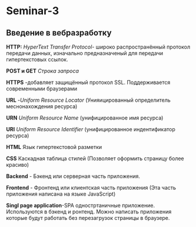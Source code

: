 # Seminar-3
## Введение в вебразработку
**HTTP:** *HyperText Transfer Protocol*- широко распространённый протокол передачи данных, изначально предназначеный для передачи гипертекстовых ссылок.

**POST и GET** *Строка запроса*

**HTTPS** -добавляет защищённый протокол SSL. Поддерживается современными браузерами

**URL** -*Uniform Resource Locator* (Унияицированный определитель меснонахождения ресурса)

**URN** *Uniform Resource Name* (унифицированное имя ресурса)

**URI** *Uniform Resource Identifier* (унифицированное индентификатор ресурса)

**HTML** Язык гипертекстовой разметки

**CSS** Каскадная таблица стилей (Позволяет оформить страницу более красиво)

**Backend** - Бэкенд или серверная часть приложения.

**Frontend** - Фронтенд или клиентская часть приложения (Эта часть приложения написана на языке JavaScript)

**Singl page application**-SPA одностртаничные приложение. Используются в бэкенд и ронтенд. Можно написать приложения которые будут работать без перезагрузок страницы в браузере.  